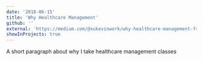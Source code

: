 ```yaml
---
date: '2018-06-15'
title: 'Why Healthcare Management'
github: ''
external: 'https://medium.com/@xukevinwork/why-healthcare-management-f4452dc43133'
showInProjects: true
---
```


A short paragraph about why I take healthcare management classes
